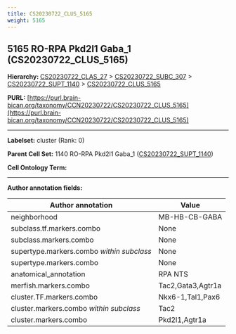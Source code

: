 ```yaml
---
title: CS20230722_CLUS_5165
weight: 5165
---
```

## 5165 RO-RPA Pkd2l1 Gaba_1 (CS20230722_CLUS_5165)
<b>Hierarchy: </b>
[CS20230722_CLAS_27](../CS20230722_CLAS_27) >
[CS20230722_SUBC_307](../CS20230722_SUBC_307) >
[CS20230722_SUPT_1140](../CS20230722_SUPT_1140) >
[CS20230722_CLUS_5165](../CS20230722_CLUS_5165)

**PURL:** [https://purl.brain-bican.org/taxonomy/CCN20230722/CS20230722_CLUS_5165](https://purl.brain-bican.org/taxonomy/CCN20230722/CS20230722_CLUS_5165)

---


**Labelset:** cluster (Rank: 0)

**Parent Cell Set:** 1140 RO-RPA Pkd2l1 Gaba_1 ([CS20230722_SUPT_1140](../CS20230722_SUPT_1140))



**Cell Ontology Term:** 

[MARKER GENES.]: #


---

[TRANSFERRED ANNOTATIONS.]: #


[AUTHOR ANNOTATION FIELDS.]: #


**Author annotation fields:**

| Author annotation | Value |
|-------------------|-------|
|neighborhood|MB-HB-CB-GABA|
|subclass.tf.markers.combo|None|
|subclass.markers.combo|None|
|supertype.markers.combo _within subclass_|None|
|supertype.markers.combo|None|
|anatomical_annotation|RPA NTS|
|merfish.markers.combo|Tac2,Gata3,Agtr1a|
|cluster.TF.markers.combo|Nkx6-1,Tal1,Pax6|
|cluster.markers.combo _within subclass_|Tac2|
|cluster.markers.combo|Pkd2l1,Agtr1a|
